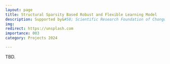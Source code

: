 ```yaml
---
layout: page
title: Structural Sparsity Based Robust and Flexible Learning Model
description: Supported by&#58; Scientific Research Foundation of Chongqing University of Technology <br> Year&#58; 2022-2025 <br> Grant&#58; 200K(RMB) <br> Role&#58; PI
img:
redirect: https://unsplash.com
importance: 003
category: Projects 2024

---
```


TBD.
